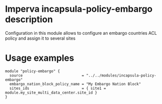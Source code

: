 # Imperva incapsula-policy-embargo description

Configuration in this module allows to configure an embargo countries ACL policy and assign it to several sites


# Usage examples

```hcl
module "policy-embargo" {
  source                           = "../../modules/incapsula-policy-embargo"
  embargo_nation_block_policy_name = "My Embargo Nation Block"
  sites_ids                        = { site1 = module.my_site_multi_data_center.site_id }
}
```